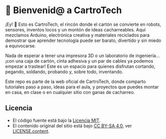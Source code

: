 # 🎉 Bienvenid@ a CartroTech

¡Ey! 👋 Esto es CartroTech, el rincón donde el cartón se convierte en robots, sensores, inventos locos y un montón de ideas cacharreables.
Aquí mezclamos Arduino, electrónica creativa y materiales reciclados para demostrar que aprender tecnología puede ser barato, divertido y sin miedo a equivocarse.

Nada de esperar a tener una impresora 3D o un laboratorio de ingeniería… ¡con una caja de cartón, cinta adhesiva y un par de cables ya podemos empezar a trastear!
Este es un espacio para quienes disfrutan cortando, pegando, soldando, probando y, sobre todo, inventando.

Este repo es parte de la web oficial de CartroTech, donde comparto tutoriales paso a paso, ideas para el aula, y proyectos que puedes montar en casa, en clase o en cualquier sitio con ganas de cacharreo.

## Licencia

- El código fuente está bajo la [Licencia MIT](./LICENSE).
- El contenido original del sitio está bajo [CC BY-SA 4.0](https://creativecommons.org/licenses/by-sa/4.0/), ver [LICENSE.content](./LICENSE.content).
